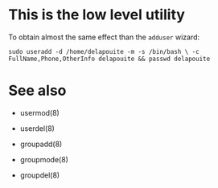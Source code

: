 # This is the low level utility

To obtain almost the same effect than the `adduser` wizard:

	sudo useradd -d /home/delapouite -m -s /bin/bash \ -c FullName,Phone,OtherInfo delapouite && passwd delapouite

# See also

- usermod(8)
- userdel(8)

- groupadd(8)
- groupmode(8)
- groupdel(8)
